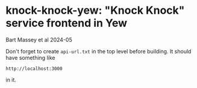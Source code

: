 # knock-knock-yew: "Knock Knock" service frontend in Yew
Bart Massey et al 2024-05

Don't forget to create `api-url.txt` in the top level before
building. It should have something like

    http://localhost:3000

in it.
